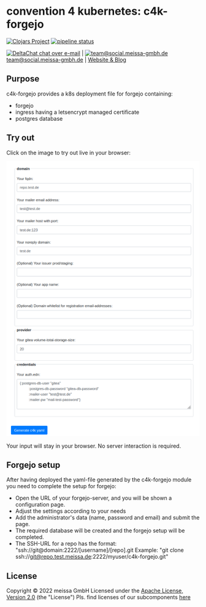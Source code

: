 # convention 4 kubernetes: c4k-forgejo
[![Clojars Project](https://img.shields.io/clojars/v/org.domaindrivenarchitecture/c4k-forgejo.svg)](https://clojars.org/org.domaindrivenarchitecture/c4k-forgejo) [![pipeline status](https://gitlab.com/domaindrivenarchitecture/c4k-forgejo/badges/master/pipeline.svg)](https://gitlab.com/domaindrivenarchitecture/c4k-forgejo/-/commits/main) 

[<img src="https://domaindrivenarchitecture.org/img/delta-chat.svg" width=20 alt="DeltaChat"> chat over e-mail](mailto:buero@meissa-gmbh.de?subject=community-chat) | [<img src="https://meissa-gmbh.de/img/community/Mastodon_Logotype.svg" width=20 alt="team@social.meissa-gmbh.de"> team@social.meissa-gmbh.de](https://social.meissa-gmbh.de/@team) | [Website & Blog](https://domaindrivenarchitecture.org)

## Purpose

c4k-forgejo provides a k8s deployment file for forgejo containing:
* forgejo
* ingress having a letsencrypt managed certificate
* postgres database


## Try out

Click on the image to try out live in your browser:

[![Try it out](doc/tryItOut.png "Try out yourself")](https://domaindrivenarchitecture.org/pages/dda-provision/c4k-forgejo/)

Your input will stay in your browser. No server interaction is required.


## Forgejo setup

After having deployed the yaml-file generated by the c4k-forgejo module you need to complete the setup for forgejo:

* Open the URL of your forgejo-server, and you will be shown a configuration page.
* Adjust the settings according to your needs
* Add the administrator's data (name, password and email) and submit the page.
* The required database will be created and the forgejo setup will be completed.
* The SSH-URL for a repo has the format: "ssh://git@domain:2222/[username]/[repo].git
  Example: "git clone ssh://git@repo.test.meissa.de:2222/myuser/c4k-forgejo.git"


## License

Copyright © 2022 meissa GmbH
Licensed under the [Apache License, Version 2.0](LICENSE) (the "License")
Pls. find licenses of our subcomponents [here](doc/SUBCOMPONENT_LICENSE)